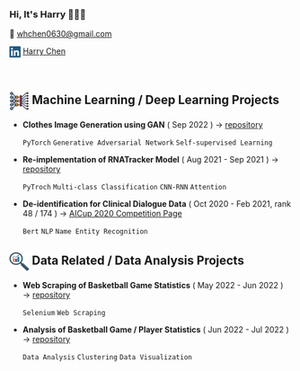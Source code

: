 ### Hi, It's Harry 🙋🏽‍♂️
📩  whchen0630@gmail.com

<img align="center" src="icon/linkedin.png" width="20" height="20"> [Harry Chen](https://www.linkedin.com/in/harrychentw/)

<!---
[![Harry Chen's GitHub stats](https://github-readme-stats.vercel.app/api?username=HarryChenTw&count_private=true)](https://github.com/HarryChenTw/github-readme-stats)
-->

<br />


## <img align="center" src="icon/NN.png" width="35\3" height="33"> Machine Learning / Deep Learning Projects
- **Clothes Image Generation using GAN** ( Sep 2022 ) → [repository](https://github.com/HarryChenTw/Clothes-Image-Generation)

  `PyTorch` `Generative Adversarial Network` `Self-supervised Learning` 
  
- **Re-implementation of RNATracker Model** ( Aug 2021 - Sep 2021 ) → [repository](https://github.com/HarryChenTw/RNATracker)

  `PyTroch` `Multi-class Classification` `CNN-RNN` `Attention`
  
- **De-identification for Clinical Dialogue Data** ( Oct 2020 - Feb 2021, rank 48 / 174 ) → [AICup 2020 Competition Page](https://aidea-web.tw/topic/d84fabf5-9adf-4e1d-808e-91fbd4e03e6d)
  
  `Bert` `NLP` `Name Entity Recognition`
  
  
## <img align="center" src="icon/Insights.png" width="35\3" height="33"> Data Related / Data Analysis Projects
- **Web Scraping of Basketball Game Statistics** ( May 2022 - Jun 2022 ) → [repository](https://github.com/HarryChenTw/P.League-Stats-Scraper)

  `Selenium` `Web Scraping`

- **Analysis of Basketball Game / Player Statistics** ( Jun 2022 - Jul 2022 ) → [repository](https://github.com/HarryChenTw/Basketball-Analysis)

  `Data Analysis` `Clustering` `Data Visualization`
